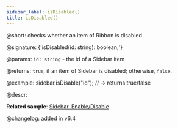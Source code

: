 ```yaml
---
sidebar_label: isDisabled()
title: isDisabled()
---          
```


@short: checks whether an item of Ribbon is disabled

@signature: {'isDisabled(id: string): boolean;'}

@params:
`id: string` - the id of a Sidebar item

@returns:
`true`, if an item of Sidebar is disabled; otherwise, `false`.

@example:
sidebar.isDisable("id"); // -> returns true/false

@descr:

**Related sample**: [Sidebar. Enable/Disable](https://snippet.dhtmlx.com/ea9fywne)

@changelog: added in v6.4

[comment]: # (@related: sidebar/work_with_sidebar.md#checking-if-a-sidebar-item-is-disabled)
